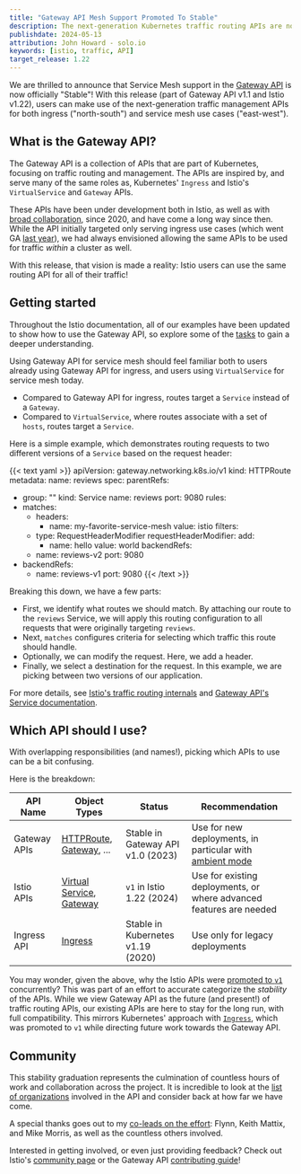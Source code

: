 ```yaml
---
title: "Gateway API Mesh Support Promoted To Stable"
description: The next-generation Kubernetes traffic routing APIs are now Generally Available for service mesh use cases. 
publishdate: 2024-05-13
attribution: John Howard - solo.io
keywords: [istio, traffic, API]
target_release: 1.22
---
```


We are thrilled to announce that Service Mesh support in the [Gateway API](https://gateway-api.sigs.k8s.io/) is now officially "Stable"!
With this release (part of Gateway API v1.1 and Istio v1.22), users can make use of the next-generation traffic management APIs for both ingress ("north-south") and service mesh use cases ("east-west").

## What is the Gateway API?

The Gateway API is a collection of APIs that are part of Kubernetes, focusing on traffic routing and management.
The APIs are inspired by, and serve many of the same roles as, Kubernetes' `Ingress` and Istio's `VirtualService` and `Gateway` APIs.

These APIs have been under development both in Istio, as well as with [broad collaboration](https://gateway-api.sigs.k8s.io/implementations/), since 2020, and have come a long way since then.
While the API initially targeted only serving ingress use cases (which went GA [last year](https://kubernetes.io/blog/2023/10/31/gateway-api-ga/)), we had always envisioned allowing the same APIs to be used for traffic *within* a cluster as well.

With this release, that vision is made a reality: Istio users can use the same routing API for all of their traffic!

## Getting started

Throughout the Istio documentation, all of our examples have been updated to show how to use the Gateway API, so explore some of the [tasks](/docs/tasks/traffic-management/) to gain a deeper understanding.

Using Gateway API for service mesh should feel familiar both to users already using Gateway API for ingress, and users using `VirtualService` for service mesh today.

* Compared to Gateway API for ingress, routes target a `Service` instead of a `Gateway`.
* Compared to `VirtualService`, where routes associate with a set of `hosts`, routes target a `Service`.

Here is a simple example, which demonstrates routing requests to two different versions of a `Service` based on the request header:

{{< text yaml >}}
apiVersion: gateway.networking.k8s.io/v1
kind: HTTPRoute
metadata:
  name: reviews
spec:
  parentRefs:
- group: ""
    kind: Service
    name: reviews
    port: 9080
  rules:
- matches:
  - headers:
    - name: my-favorite-service-mesh
        value: istio
    filters:
  - type: RequestHeaderModifier
      requestHeaderModifier:
      add:
    - name: hello
          value: world
    backendRefs:
  - name: reviews-v2
      port: 9080
- backendRefs:
  - name: reviews-v1
      port: 9080
{{< /text >}}

Breaking this down, we have a few parts:
* First, we identify what routes we should match.
  By attaching our route to the `reviews` Service, we will apply this routing configuration to all requests that were originally targeting `reviews`.
* Next, `matches` configures criteria for selecting which traffic this route should handle.
* Optionally, we can modify the request. Here, we add a header.
* Finally, we select a destination for the request. In this example, we are picking between two versions of our application.

For more details, see [Istio's traffic routing internals](/docs/ops/configuration/traffic-management/traffic-routing/) and [Gateway API's Service documentation](https://gateway-api.sigs.k8s.io/mesh/service-facets/).

## Which API should I use?

With overlapping responsibilities (and names!), picking which APIs to use can be a bit confusing.

Here is the breakdown:

| API Name     | Object Types                                                                                                                          | Status                            | Recommendation                                                             |
|--------------|---------------------------------------------------------------------------------------------------------------------------------------|-----------------------------------|----------------------------------------------------------------------------|
| Gateway APIs | [HTTPRoute](https://gateway-api.sigs.k8s.io/api-types/httproute/), [Gateway](https://gateway-api.sigs.k8s.io/api-types/gateway/), ... | Stable in Gateway API v1.0 (2023) | Use for new deployments, in particular with [ambient mode](/docs/ambient/) |
| Istio APIs   | [Virtual Service](/docs/reference/config/networking/virtual-service/), [Gateway](/docs/reference/config/networking/gateway/)          | `v1` in Istio 1.22 (2024)         | Use for existing deployments, or where advanced features are needed        |
| Ingress API  | [Ingress](https://kubernetes.io/docs/concepts/services-networking/ingress)                                                            | Stable in Kubernetes v1.19 (2020) | Use only for legacy deployments                                            |

You may wonder, given the above, why the Istio APIs were [promoted to `v1`](/blog/2024/v1-apis) concurrently?
This was part of an effort to accurate categorize the *stability* of the APIs.
While we view Gateway API as the future (and present!) of traffic routing APIs, our existing APIs are here to stay for the long run, with full compatibility.
This mirrors Kubernetes' approach with [`Ingress`](https://kubernetes.io/docs/concepts/services-networking/ingress), which was promoted to `v1` while directing future work towards the Gateway API.

## Community

This stability graduation represents the culmination of countless hours of work and collaboration across the project.
It is incredible to look at the [list of organizations](https://gateway-api.sigs.k8s.io/implementations/) involved in the API and consider back at how far we have come.

A special thanks goes out to my [co-leads on the effort](https://gateway-api.sigs.k8s.io/mesh/gamma/): Flynn, Keith Mattix, and Mike Morris, as well as the countless others involved.

Interested in getting involved, or even just providing feedback?
Check out Istio's [community page](/get-involved/) or the Gateway API [contributing guide](https://gateway-api.sigs.k8s.io/contributing/)!
